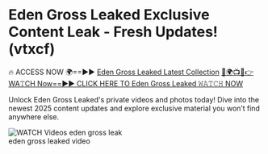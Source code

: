 # Eden Gross Leaked Exclusive Content Leak - Fresh Updates! (vtxcf)

🔥 ACCESS NOW 🌍==►► <a href="https://tinyurl.com/3fjeunct" rel="nofollow">Eden Gross Leaked Latest Collection</a></h3>
[🔴🌍📺📱👉WA𝚃CH Now==►► CLICK HERE TO Eden Gross Leaked 𝚆𝙰𝚃𝙲𝙷 NOW](https://tinyurl.com/3fjeunct)

Unlock Eden Gross Leaked's private videos and photos today! Dive into the newest 2025 content updates and explore exclusive material you won’t find anywhere else.


<a href="https://tinyurl.com/3fjeunct" rel="nofollow" data-target="animated-image.originalLink"><img src="https://camo.githubusercontent.com/8a4f000d20f83aca3bf7ec5f350d767afa0574a8a352519fd8cfa583a6f93a33/68747470733a2f2f692e696d6775722e636f6d2f644a486b345a712e676966" alt="WATCH Videos" data-canonical-src="https://i.imgur.com/dJHk4Zq.gif" style="max-width: 100%; display: inline-block;" data-target="animated-image.originalImage"></a>
eden gross leak<br>
eden gross leaked video
